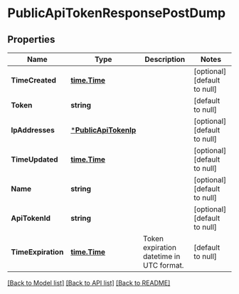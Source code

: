 # PublicApiTokenResponsePostDump

## Properties
Name | Type | Description | Notes
------------ | ------------- | ------------- | -------------
**TimeCreated** | [**time.Time**](time.Time.md) |  | [optional] [default to null]
**Token** | **string** |  | [default to null]
**IpAddresses** | [***PublicApiTokenIp**](PublicApiTokenIp.md) |  | [optional] [default to null]
**TimeUpdated** | [**time.Time**](time.Time.md) |  | [optional] [default to null]
**Name** | **string** |  | [optional] [default to null]
**ApiTokenId** | **string** |  | [optional] [default to null]
**TimeExpiration** | [**time.Time**](time.Time.md) | Token expiration datetime in UTC format. | [default to null]

[[Back to Model list]](../README.md#documentation-for-models) [[Back to API list]](../README.md#documentation-for-api-endpoints) [[Back to README]](../README.md)


